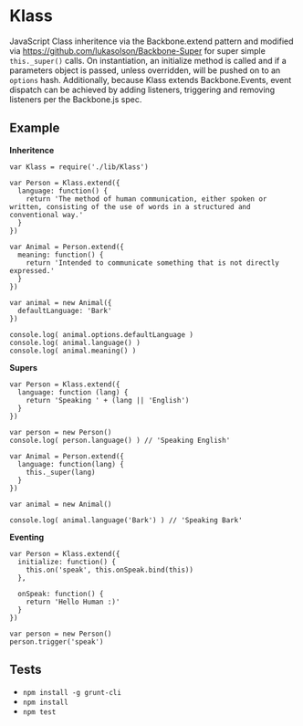 Klass
=====

JavaScript Class inheritence via the Backbone.extend pattern and modified via https://github.com/lukasolson/Backbone-Super for super simple `this._super()` calls.  On instantiation, an initialize method is called and if a parameters object is passed, unless overridden, will be pushed on to an `options` hash.  Additionally, because Klass extends Backbone.Events, event dispatch can be achieved by adding listeners, triggering and removing listeners per the Backbone.js spec.

Example
-------

**Inheritence**

```
var Klass = require('./lib/Klass')

var Person = Klass.extend({
  language: function() {
    return 'The method of human communication, either spoken or written, consisting of the use of words in a structured and conventional way.'
  }
})

var Animal = Person.extend({
  meaning: function() {
    return 'Intended to communicate something that is not directly expressed.'
  }
})

var animal = new Animal({
  defaultLanguage: 'Bark'
})

console.log( animal.options.defaultLanguage )
console.log( animal.language() )
console.log( animal.meaning() )

```

**Supers**

```
var Person = Klass.extend({
  language: function (lang) {
    return 'Speaking ' + (lang || 'English')
  }
})

var person = new Person()
console.log( person.language() ) // 'Speaking English'

var Animal = Person.extend({
  language: function(lang) {
    this._super(lang)
  }
})

var animal = new Animal()

console.log( animal.language('Bark') ) // 'Speaking Bark'

```

**Eventing**

```
var Person = Klass.extend({
  initialize: function() {
    this.on('speak', this.onSpeak.bind(this))
  },

  onSpeak: function() {
    return 'Hello Human :)'
  }
})

var person = new Person()
person.trigger('speak')

```

Tests
-----

- `npm install -g grunt-cli`
- `npm install`
- `npm test`
